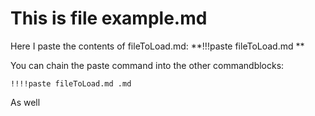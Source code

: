 # This is file example.md
Here I paste the contents of fileToLoad.md: **!!!paste fileToLoad.md **

You can chain the paste command into the other commandblocks: 
```iframe
!!!!paste fileToLoad.md .md
```

As well 